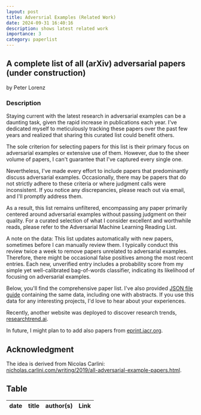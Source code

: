 ```yaml
---
layout: post
title: Adversrial Examples (Related Work)
date: 2024-09-31 16:40:16
description: shows latest related work
importance: 3
category: paperlist
---
```


## A complete list of all (arXiv) adversarial papers (under construction)

by Peter Lorenz

### Description

Staying current with the latest research in adversarial examples can be a daunting task, given the rapid increase in publications each year. I've dedicated myself to meticulously tracking these papers over the past few years and realized that sharing this curated list could benefit others.

The sole criterion for selecting papers for this list is their primary focus on adversarial examples or extensive use of them. However, due to the sheer volume of papers, I can't guarantee that I've captured every single one.

Nevertheless, I've made every effort to include papers that predominantly discuss adversarial examples. Occasionally, there may be papers that do not strictly adhere to these criteria or where judgment calls were inconsistent. If you notice any discrepancies, please reach out via email, and I'll promptly address them.

As a result, this list remains unfiltered, encompassing any paper primarily centered around adversarial examples without passing judgment on their quality. For a curated selection of what I consider excellent and worthwhile reads, please refer to the Adversarial Machine Learning Reading List.

A note on the data: This list updates automatically with new papers, sometimes before I can manually review them. I typically conduct this review twice a week to remove papers unrelated to adversarial examples. Therefore, there might be occasional false positives among the most recent entries. Each new, unverified entry includes a probability score from my simple yet well-calibrated bag-of-words classifier, indicating its likelihood of focusing on adversarial examples.

Below, you'll find the comprehensive paper list. I've also provided [JSON file](https://github.com/lorenz-peter/lorenz-peter.github.io/blob/master/assets/json/model_stealing_papers.json) [guide](https://lorenz-peter.github.io/blog/2024/load-json/) containing the same data, including one with abstracts. If you use this data for any interesting projects, I'd love to hear about your experiences.

Recently, another website was deployed to discover research trends, [researchtrend.ai](https://researchtrend.ai/communities/AAML).

In future, I might plan to to add also papers from [eprint.iacr.org](https://eprint.iacr.org/).

## Acknowledgment

The idea is derived from Nicolas Carlini:
[nicholas.carlini.com/writing/2019/all-adversarial-example-papers.html](https://nicholas.carlini.com/writing/2019/all-adversarial-example-papers.html).

## Table

<table
  data-toggle="table"
  data-show-fullscreen="true"
  data-pagination="false"
  data-search="true"
  data-show-columns="true"
  data-url="{{ '/assets/json/model_stealing_papers.json' | relative_url }}">
  <thead>
    <tr class="tr-class-1">
      <th data-field="date" data-sortable="true" data-width="50">date</th>
      <th data-field="title" data-sortable="true" data-formatter="addLink">title</th>
      <th data-field="author" data-sortable="true" >author(s)</th>
      <th data-field="link" data-visible="false">Link</th>
    </tr>
  </thead>
</table>

<script>
  function addLink(value, row) {
    // Access the 'link' property directly from the row object
    var link = row.link;
    // Create an anchor tag with the link and value
    return `<a href="${link}" target="_blank">${value}</a>`;
  }
</script>

